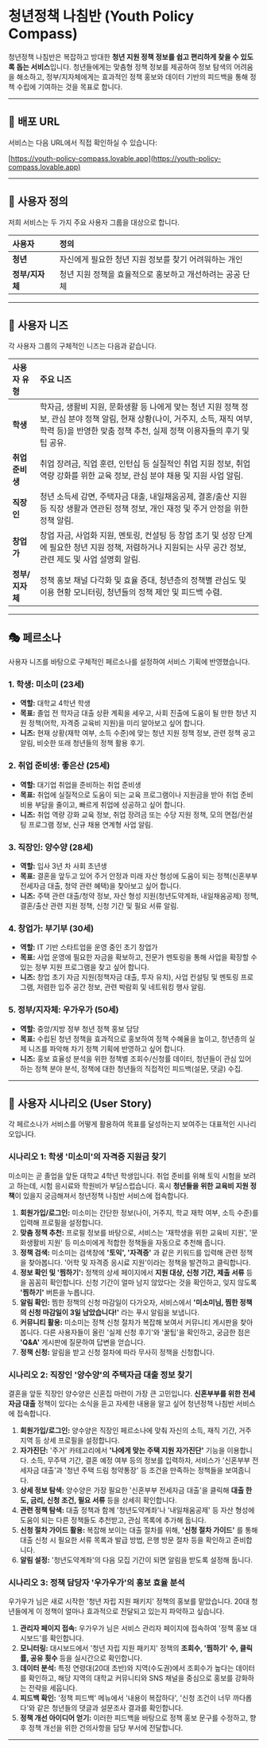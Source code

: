 # 청년정책 나침반 (Youth Policy Compass)

청년정책 나침반은 복잡하고 방대한 **청년 지원 정책 정보를 쉽고 편리하게 찾을 수 있도록 돕는 서비스**입니다. 청년들에게는 맞춤형 정책 정보를 제공하여 정보 탐색의 어려움을 해소하고, 정부/지자체에게는 효과적인 정책 홍보와 데이터 기반의 피드백을 통해 정책 수립에 기여하는 것을 목표로 합니다.

---

## 🚀 배포 URL

서비스는 다음 URL에서 직접 확인하실 수 있습니다:

[https://youth-policy-compass.lovable.app](https://youth-policy-compass.lovable.app)

---

## 👥 사용자 정의

저희 서비스는 두 가지 주요 사용자 그룹을 대상으로 합니다.

| **사용자** | **정의** |
| :-------- | :------- |
| **청년** | 자신에게 필요한 청년 지원 정보를 찾기 어려워하는 개인 |
| **정부/지자체** | 청년 지원 정책을 효율적으로 홍보하고 개선하려는 공공 단체 |

---

## 🎯 사용자 니즈

각 사용자 그룹의 구체적인 니즈는 다음과 같습니다.

| **사용자 유형** | **주요 니즈** |
| :------------- | :----------- |
| **학생** | 학자금, 생활비 지원, 문화생활 등 나에게 맞는 청년 지원 정책 정보, 관심 분야 정책 알림, 현재 상황(나이, 거주지, 소득, 재직 여부, 학력 등)을 반영한 맞춤 정책 추천, 실제 정책 이용자들의 후기 및 팁 공유. |
| **취업 준비생** | 취업 장려금, 직업 훈련, 인턴십 등 실질적인 취업 지원 정보, 취업 역량 강화를 위한 교육 정보, 관심 분야 채용 및 지원 사업 알림. |
| **직장인** | 청년 소득세 감면, 주택자금 대출, 내일채움공제, 결혼/출산 지원 등 직장 생활과 연관된 정책 정보, 개인 재정 및 주거 안정을 위한 정책 알림. |
| **창업가** | 창업 자금, 사업화 지원, 멘토링, 컨설팅 등 창업 초기 및 성장 단계에 필요한 청년 지원 정책, 저렴하거나 지원되는 사무 공간 정보, 관련 제도 및 사업 설명회 알림. |
| **정부/지자체** | 정책 홍보 채널 다각화 및 효율 증대, 청년층의 정책별 관심도 및 이용 현황 모니터링, 청년들의 정책 제안 및 피드백 수렴. |

---

## 🎭 페르소나

사용자 니즈를 바탕으로 구체적인 페르소나를 설정하여 서비스 기획에 반영했습니다.

### 1. 학생: 미소미 (23세)

* **역할:** 대학교 4학년 학생
* **목표:** 졸업 전 학자금 대출 상환 계획을 세우고, 사회 진출에 도움이 될 만한 청년 지원 정책(어학, 자격증 교육비 지원)을 미리 알아보고 싶어 합니다.
* **니즈:** 현재 상황(재학 여부, 소득 수준)에 맞는 청년 지원 정책 정보, 관련 정책 공고 알림, 비슷한 또래 청년들의 정책 활용 후기.

### 2. 취업 준비생: 좋은산 (25세)

* **역할:** 대기업 취업을 준비하는 취업 준비생
* **목표:** 취업에 실질적으로 도움이 되는 교육 프로그램이나 지원금을 받아 취업 준비 비용 부담을 줄이고, 빠르게 취업에 성공하고 싶어 합니다.
* **니즈:** 취업 역량 강화 교육 정보, 취업 장려금 또는 수당 지원 정책, 모의 면접/컨설팅 프로그램 정보, 신규 채용 연계형 사업 알림.

### 3. 직장인: 양수양 (28세)

* **역할:** 입사 3년 차 사회 초년생
* **목표:** 결혼을 앞두고 있어 주거 안정과 미래 자산 형성에 도움이 되는 정책(신혼부부 전세자금 대출, 청약 관련 혜택)을 찾아보고 싶어 합니다.
* **니즈:** 주택 관련 대출/청약 정보, 자산 형성 지원(청년도약계좌, 내일채움공제) 정책, 결혼/출산 관련 지원 정책, 신청 기간 및 필요 서류 알림.

### 4. 창업가: 부기부 (30세)

* **역할:** IT 기반 스타트업을 운영 중인 초기 창업가
* **목표:** 사업 운영에 필요한 자금을 확보하고, 전문가 멘토링을 통해 사업을 확장할 수 있는 정부 지원 프로그램을 찾고 싶어 합니다.
* **니즈:** 창업 초기 자금 지원(정책자금 대출, 투자 유치), 사업 컨설팅 및 멘토링 프로그램, 저렴한 입주 공간 정보, 관련 박람회 및 네트워킹 행사 알림.

### 5. 정부/지자체: 우가우가 (50세)

* **역할:** 중앙/지방 정부 청년 정책 홍보 담당
* **목표:** 수립된 청년 정책을 효과적으로 홍보하여 정책 수혜율을 높이고, 청년층의 실제 니즈를 파악해 차기 정책 기획에 반영하고 싶어 합니다.
* **니즈:** 홍보 효율성 분석을 위한 정책별 조회수/신청률 데이터, 청년들이 관심 있어 하는 정책 분야 분석, 정책에 대한 청년들의 직접적인 피드백(설문, 댓글) 수집.

---

## 📝 사용자 시나리오 (User Story)

각 페르소나가 서비스를 어떻게 활용하여 목표를 달성하는지 보여주는 대표적인 시나리오입니다.

### **시나리오 1: 학생 '미소미'의 자격증 지원금 찾기**

미소미는 곧 졸업을 앞둔 대학교 4학년 학생입니다. 취업 준비를 위해 토익 시험을 보려고 하는데, 시험 응시료와 학원비가 부담스럽습니다. 혹시 **청년들을 위한 교육비 지원 정책**이 있을지 궁금해져서 청년정책 나침반 서비스에 접속합니다.

1.  **회원가입/로그인:** 미소미는 간단한 정보(나이, 거주지, 학교 재학 여부, 소득 수준)를 입력해 프로필을 설정합니다.
2.  **맞춤 정책 추천:** 프로필 정보를 바탕으로, 서비스는 '재학생을 위한 교육비 지원', '문화생활비 지원' 등 미소미에게 적합한 정책들을 자동으로 추천해 줍니다.
3.  **정책 검색:** 미소미는 검색창에 **'토익', '자격증'** 과 같은 키워드를 입력해 관련 정책을 찾아봅니다. '어학 및 자격증 응시료 지원'이라는 정책을 발견하고 클릭합니다.
4.  **정보 확인 및 '찜하기':** 정책의 상세 페이지에서 **지원 대상, 신청 기간, 제출 서류** 등을 꼼꼼히 확인합니다. 신청 기간이 얼마 남지 않았다는 것을 확인하고, 잊지 않도록 **'찜하기'** 버튼을 누릅니다.
5.  **알림 확인:** 찜한 정책의 신청 마감일이 다가오자, 서비스에서 **'미소미님, 찜한 정책의 신청 마감일이 3일 남았습니다!'** 라는 푸시 알림을 보냅니다.
6.  **커뮤니티 활용:** 미소미는 정책 신청 절차가 복잡해 보여서 커뮤니티 게시판을 찾아봅니다. 다른 사용자들이 올린 '실제 신청 후기'와 '꿀팁'을 확인하고, 궁금한 점은 **'Q&A'** 게시판에 질문하여 답변을 얻습니다.
7.  **정책 신청:** 알림을 받고 신청 절차에 따라 무사히 정책을 신청합니다.

### **시나리오 2: 직장인 '양수양'의 주택자금 대출 정보 찾기**

결혼을 앞둔 직장인 양수양은 신혼집 마련이 가장 큰 고민입니다. **신혼부부를 위한 전세자금 대출** 정책이 있다는 소식을 듣고 자세한 내용을 알고 싶어 청년정책 나침반 서비스에 접속합니다.

1.  **회원가입/로그인:** 양수양은 직장인 페르소나에 맞춰 자신의 소득, 재직 기간, 거주 지역 등 상세 프로필을 설정합니다.
2.  **자가진단:** '주거' 카테고리에서 **'나에게 맞는 주택 지원 자가진단'** 기능을 이용합니다. 소득, 무주택 기간, 결혼 예정 여부 등의 정보를 입력하자, 서비스가 '신혼부부 전세자금 대출'과 '청년 주택 드림 청약통장' 등 조건을 만족하는 정책들을 보여줍니다.
3.  **상세 정보 탐색:** 양수양은 가장 필요한 '신혼부부 전세자금 대출'을 클릭해 **대출 한도, 금리, 신청 조건, 필요 서류** 등을 상세히 확인합니다.
4.  **관련 정책 탐색:** 대출 정책과 함께 '청년도약계좌'나 '내일채움공제' 등 자산 형성에 도움이 되는 다른 정책들도 추천받고, 관심 목록에 추가해 둡니다.
5.  **신청 절차 가이드 활용:** 복잡해 보이는 대출 절차를 위해, **'신청 절차 가이드'** 를 통해 대출 신청 시 필요한 서류 목록과 발급 방법, 은행 방문 절차 등을 확인하고 준비합니다.
6.  **알림 설정:** '청년도약계좌'의 다음 모집 기간이 되면 알림을 받도록 설정해 둡니다.

### **시나리오 3: 정책 담당자 '우가우가'의 홍보 효율 분석**

우가우가 님은 새로 시작한 '청년 자립 지원 패키지' 정책의 홍보를 맡았습니다. 20대 청년들에게 이 정책이 얼마나 효과적으로 전달되고 있는지 파악하고 싶습니다.

1.  **관리자 페이지 접속:** 우가우가 님은 서비스 관리자 페이지에 접속하여 '정책 홍보 대시보드'를 확인합니다.
2.  **모니터링:** 대시보드에서 '청년 자립 지원 패키지' 정책의 **조회수, '찜하기' 수, 클릭률, 공유 횟수** 등을 실시간으로 확인합니다.
3.  **데이터 분석:** 특정 연령대(20대 초반)와 지역(수도권)에서 조회수가 높다는 데이터를 확인하고, 해당 지역의 대학교 커뮤니티와 SNS 채널을 중심으로 홍보를 강화하는 전략을 세웁니다.
4.  **피드백 확인:** '정책 피드백' 메뉴에서 '내용이 복잡하다', '신청 조건이 너무 까다롭다'와 같은 청년들의 댓글과 설문조사 결과를 확인합니다.
5.  **정책 개선 아이디어 얻기:** 이러한 피드백을 바탕으로 정책 홍보 문구를 수정하고, 향후 정책 개선을 위한 건의사항을 담당 부서에 전달합니다.

---
